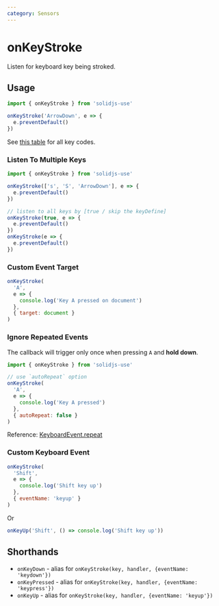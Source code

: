 ```yaml
---
category: Sensors
---
```


# onKeyStroke

Listen for keyboard key being stroked.

## Usage

```js
import { onKeyStroke } from 'solidjs-use'

onKeyStroke('ArrowDown', e => {
  e.preventDefault()
})
```

See [this table](https://developer.mozilla.org/en-US/docs/Web/API/KeyboardEvent/key/Key_Values) for all key codes.

### Listen To Multiple Keys

```js
import { onKeyStroke } from 'solidjs-use'

onKeyStroke(['s', 'S', 'ArrowDown'], e => {
  e.preventDefault()
})

// listen to all keys by [true / skip the keyDefine]
onKeyStroke(true, e => {
  e.preventDefault()
})
onKeyStroke(e => {
  e.preventDefault()
})
```

### Custom Event Target

```js
onKeyStroke(
  'A',
  e => {
    console.log('Key A pressed on document')
  },
  { target: document }
)
```

### Ignore Repeated Events

The callback will trigger only once when pressing `A` and **hold down**.

```js
import { onKeyStroke } from 'solidjs-use'

// use `autoRepeat` option
onKeyStroke(
  'A',
  e => {
    console.log('Key A pressed')
  },
  { autoRepeat: false }
)
```

Reference: [KeyboardEvent.repeat](https://developer.mozilla.org/en-US/docs/Web/API/KeyboardEvent/repeat)

### Custom Keyboard Event

```js
onKeyStroke(
  'Shift',
  e => {
    console.log('Shift key up')
  },
  { eventName: 'keyup' }
)
```

Or

```js
onKeyUp('Shift', () => console.log('Shift key up'))
```

## Shorthands

- `onKeyDown` - alias for `onKeyStroke(key, handler, {eventName: 'keydown'})`
- `onKeyPressed` - alias for `onKeyStroke(key, handler, {eventName: 'keypress'})`
- `onKeyUp` - alias for `onKeyStroke(key, handler, {eventName: 'keyup'})`
